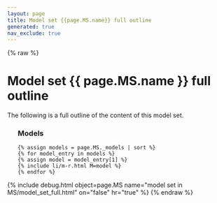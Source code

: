 ```yaml
---
layout: page
title: Model set {{page.MS.name}} full outline
generated: true
nav_exclude: true
---
```

{% raw %}
<h1>Model set {{ page.MS.name }} full outline</h1>

<p>The following is a full outline of the content of this model set.</p>

<ol><h3>Models</h3>

    {% assign models = page.MS._models | sort %}
    {% for model_entry in models %}
    {% assign model = model_entry[1] %}
    {% include li/m-r.html M=model %}
    {% endfor %}

</ol>

{% include debug.html object=page.MS name="model set in MS/model_set_full.html" on="false" hr="true" %}
{% endraw %}

